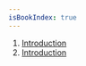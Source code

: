 ```yaml
---
isBookIndex: true
---
```


1. [Introduction](./introduction.md)
2. [Introduction](./introduction.md)
